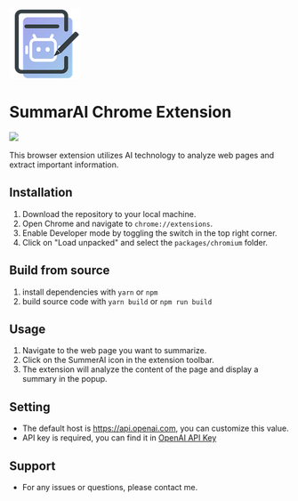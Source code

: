 ![Project Logo](src/assets/img/logo.png)

# SummarAI Chrome Extension

![](https://cdn.zhangferry.com/Images/202305212230312.png)

This browser extension utilizes AI technology to analyze web pages and extract important information.

## Installation

1. Download the repository to your local machine.
2. Open Chrome and navigate to `chrome://extensions`.
3. Enable Developer mode by toggling the switch in the top right corner.
4. Click on "Load unpacked" and select the `packages/chromium` folder.

## Build from source

1. install dependencies with `yarn` or `npm`
2. build source code with `yarn build` or `npm run build`

## Usage

1. Navigate to the web page you want to summarize.
2. Click on the SummerAI icon in the extension toolbar.
3. The extension will analyze the content of the page and display a summary in the popup.

## Setting

- The default host is https://api.openai.com, you can customize this value.
- API key is required, you can find it in [OpenAI API Key](https://platform.openai.com/account/api-keys)

## Support

- For any issues or questions, please contact me.
